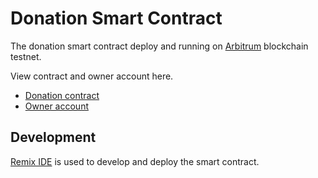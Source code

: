 # Donation Smart Contract

The donation smart contract deploy and running on [Arbitrum](https://arbitrum.io/) blockchain testnet.

View contract and owner account here.

- [Donation contract](https://goerli.arbiscan.io/address/0xf09b9581491844bb39b5df9e485849874b5290d8)
- [Owner account](https://goerli.arbiscan.io/address/0xce58ddb29f94f6a0594f3f6594f6415096b66425)

## Development

[Remix IDE](https://remix.ethereum.org/) is used to develop and deploy the smart contract.
